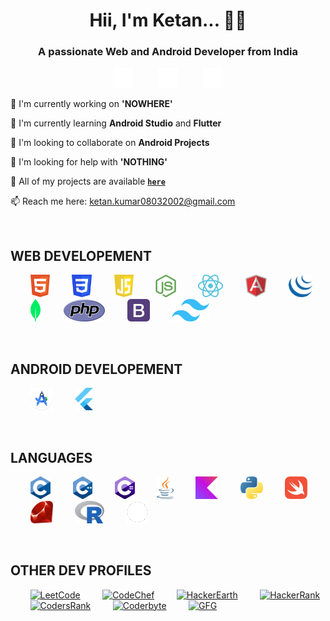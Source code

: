 <h1 align="center">Hii, I'm Ketan... &#128104;&#8205;&#128187;</h1>

<h3 align="center">A passionate Web and Android Developer from India</h3>

<p align="center">
  <a href="https://www.instagram.com/ketanxos/"><img alt="Instagram" height="32px" src="img/instagram.svg"/></a>
  &nbsp;&nbsp;&nbsp;&nbsp;&nbsp;&nbsp;&nbsp;&nbsp;
  <a href="https://www.linked.com/in/ketanxos/"><img alt="LinkedIN" height="32px" src="img/linkedin.svg"/></a>
  &nbsp;&nbsp;&nbsp;&nbsp;&nbsp;&nbsp;&nbsp;&nbsp;
  <a href="https://www.x.com/ketanxos/"><img alt="X" height="32px" src="img/x.svg"/></a>
</p>

<p>&#128301; I'm currently working on <b>'NOWHERE'</b></p>
<p>&#127793; I'm currently learning <b>Android Studio</b> and <b>Flutter</b></p>
<p>&#128108; I'm looking to collaborate on <b>Android Projects</b></p>
<p>&#129309; I'm looking for help with <b>'NOTHING'</b></p>
<p>&#128193; All of my projects are available <b><code><a href="https://ketanxos.github.io">here</a></code></b></p>
<p>&#128235; Reach me here: <a href="mailto:ketan.kumar08032002@gmail.com">ketan.kumar08032002@gmail.com</a></p>

<br/>

<h2>WEB DEVELOPEMENT</h2>

&nbsp;&nbsp;&nbsp;&nbsp;&nbsp;&nbsp;&nbsp;&nbsp;<img alt="HTML" height="36px" src="img/html.svg"/>
&nbsp;&nbsp;&nbsp;&nbsp;&nbsp;&nbsp;&nbsp;&nbsp;<img alt="CSS" height="36px" src="img/css.svg"/>
&nbsp;&nbsp;&nbsp;&nbsp;&nbsp;&nbsp;&nbsp;&nbsp;<img alt="Javascript" height="36px" src="img/javascript.svg"/>
&nbsp;&nbsp;&nbsp;&nbsp;&nbsp;&nbsp;&nbsp;&nbsp;<img alt="Node.js" height="36px" src="img/nodejs.svg"/>
&nbsp;&nbsp;&nbsp;&nbsp;&nbsp;&nbsp;&nbsp;&nbsp;<img alt="ReactJS" height="36px" src="img/reactjs.svg"/>
&nbsp;&nbsp;&nbsp;&nbsp;&nbsp;&nbsp;&nbsp;&nbsp;<img alt="AngularJS" height="36px" src="img/angularjs.svg"/>
&nbsp;&nbsp;&nbsp;&nbsp;&nbsp;&nbsp;&nbsp;&nbsp;<img alt="jQuery" height="36px" src="img/jquery.svg"/>
&nbsp;&nbsp;&nbsp;&nbsp;&nbsp;&nbsp;&nbsp;&nbsp;<img alt="MongoDB" height="36px" src="img/mongodb.svg"/>
&nbsp;&nbsp;&nbsp;&nbsp;&nbsp;&nbsp;&nbsp;&nbsp;<img alt="PHP" height="36px" src="img/php.svg"/>
&nbsp;&nbsp;&nbsp;&nbsp;&nbsp;&nbsp;&nbsp;&nbsp;<img alt="Bootstrap" height="36px" src="img/bootstrap.svg"/>
&nbsp;&nbsp;&nbsp;&nbsp;&nbsp;&nbsp;&nbsp;&nbsp;<img alt="Tailwind" height="36px" src="img/tailwind.svg"/>

<br/>

<h2>ANDROID DEVELOPEMENT</h2>

&nbsp;&nbsp;&nbsp;&nbsp;&nbsp;&nbsp;&nbsp;&nbsp;<img alt="Android Studio" height="36px" src="img/android-studio.svg"/>
&nbsp;&nbsp;&nbsp;&nbsp;&nbsp;&nbsp;&nbsp;&nbsp;<img alt="Flutter" height="36px" src="img/flutter.svg"/>

<br/>

<h2>LANGUAGES</h2>

&nbsp;&nbsp;&nbsp;&nbsp;&nbsp;&nbsp;&nbsp;&nbsp;<img alt="C" height="36px" src="img/c.svg"/>
&nbsp;&nbsp;&nbsp;&nbsp;&nbsp;&nbsp;&nbsp;&nbsp;<img alt="C++" height="36px" src="img/c++.svg"/>
&nbsp;&nbsp;&nbsp;&nbsp;&nbsp;&nbsp;&nbsp;&nbsp;<img alt="CSharp" height="36px" src="img/csharp.svg"/>
&nbsp;&nbsp;&nbsp;&nbsp;&nbsp;&nbsp;&nbsp;&nbsp;<img alt="Java" height="36px" src="img/java.svg"/>
&nbsp;&nbsp;&nbsp;&nbsp;&nbsp;&nbsp;&nbsp;&nbsp;<img alt="Kotlin" height="36px" src="img/kotlin.svg"/>
&nbsp;&nbsp;&nbsp;&nbsp;&nbsp;&nbsp;&nbsp;&nbsp;<img alt="Python" height="36px" src="img/python.svg"/>
&nbsp;&nbsp;&nbsp;&nbsp;&nbsp;&nbsp;&nbsp;&nbsp;<img alt="Swift" height="36px" src="img/swift.svg"/>
&nbsp;&nbsp;&nbsp;&nbsp;&nbsp;&nbsp;&nbsp;&nbsp;<img alt="Ruby" height="36px" src="img/ruby.svg"/>
&nbsp;&nbsp;&nbsp;&nbsp;&nbsp;&nbsp;&nbsp;&nbsp;<img alt="R" height="36px" src="img/r.svg"/>
&nbsp;&nbsp;&nbsp;&nbsp;&nbsp;&nbsp;&nbsp;&nbsp;<img alt="Rust" height="36px" src="img/rust.svg"/>

<br/>

<h2>OTHER DEV PROFILES</h2>

&nbsp;&nbsp;&nbsp;&nbsp;&nbsp;&nbsp;&nbsp;&nbsp;[![LeetCode](https://img.shields.io/badge/LeetCode-0D1117?logo=leetcode)](https://www.leetcode.com/ketanxos)
&nbsp;&nbsp;&nbsp;&nbsp;&nbsp;&nbsp;&nbsp;&nbsp;[![CodeChef](https://img.shields.io/badge/CodeChef-0D1117?logo=codechef)](https://www.codechef.com/users/ketanxos)
&nbsp;&nbsp;&nbsp;&nbsp;&nbsp;&nbsp;&nbsp;&nbsp;[![HackerEarth](https://img.shields.io/badge/HackerEarth-0D1117?logo=hackerearth)](https://www.hackerearth.com/@ketanxos)
&nbsp;&nbsp;&nbsp;&nbsp;&nbsp;&nbsp;&nbsp;&nbsp;[![HackerRank](https://img.shields.io/badge/HackerRank-0D1117?logo=hackerrank)](https://www.hackerrank.com/ketanxos)
&nbsp;&nbsp;&nbsp;&nbsp;&nbsp;&nbsp;&nbsp;&nbsp;[![CodersRank](https://img.shields.io/badge/CodersRank-0D1117?logo=codersrank)](https://profile.codersrank.io/user/ketanxos)
&nbsp;&nbsp;&nbsp;&nbsp;&nbsp;&nbsp;&nbsp;&nbsp;[![Coderbyte](https://img.shields.io/badge/Coderbyte-0D1117?logo=coderbyte)](https://www.coderbyte.com/profile/ketanxos)
&nbsp;&nbsp;&nbsp;&nbsp;&nbsp;&nbsp;&nbsp;&nbsp;[![GFG](https://img.shields.io/badge/GFG-0D1117?logo=geeksforgeeks)](https://www.geeksforgeeks.org/user/ketanxos)
